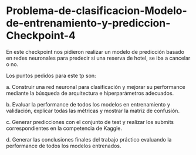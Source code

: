# Problema-de-clasificacion-Modelo-de-entrenamiento-y-prediccion-Checkpoint-4

En este checkpoint nos pidieron realizar un modelo de predicción basado en redes neuronales para predecir si una reserva de hotel, se iba a cancelar o no.

Los puntos pedidos para este tp son:

a. Construir una red neuronal para clasificación y mejorar su performance mediante
la búsqueda de arquitectura e hiperparámetros adecuados.

b. Evaluar la performance de todos los modelos en entrenamiento y validación,
explicar todas las métricas y mostrar la matriz de confusión.

c. Generar predicciones con el conjunto de test y realizar los submits
correspondientes en la competencia de Kaggle.

d. Generar las conclusiones finales del trabajo práctico evaluando la performance
de todos los modelos entrenados.

